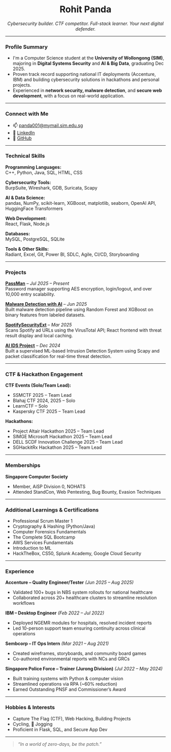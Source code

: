 <h1 align="center">Rohit Panda</h1>

<p align="center">
  <em>Cybersecurity builder. CTF competitor. Full-stack learner. Your next digital defender.</em>
</p>

---

### Profile Summary

- I'm a Computer Science student at the **University of Wollongong (SIM)**, majoring in **Digital Systems Security** and **AI & Big Data**, graduating Dec 2025.
- Proven track record supporting national IT deployments (Accenture, IBM) and building cybersecurity solutions in hackathons and personal projects.
- Experienced in **network security, malware detection**, and **secure web development**, with a focus on real-world application.

---

### Connect with Me

- 📫 [panda001@mymail.sim.edu.sg](mailto:panda001@mymail.sim.edu.sg)
- 💼 [LinkedIn](https://www.linkedin.com/in/rohit-panda/)
- 🧠 [GitHub](https://github.com/Roh00t)

---

### Technical Skills

**Programming Languages:**  
C++, Python, Java, SQL, HTML, CSS

**Cybersecurity Tools:**  
BurpSuite, Wireshark, GDB, Suricata, Scapy

**AI & Data Science:**  
pandas, NumPy, scikit-learn, XGBoost, matplotlib, seaborn, OpenAI API, HuggingFace Transformers

**Web Development:**  
React, Flask, Node.js

**Databases:**  
MySQL, PostgreSQL, SQLite

**Tools & Other Skills:**  
Radiant, Excel, Git, Power BI, SDLC, Agile, CI/CD, Storyboarding

---

### Projects

**[PassMan](https://github.com/Roh00t/PersonalProjects/tree/main/PassMan)** – *Jul 2025 – Present*  
Password manager supporting AES encryption, login/logout, and over 10,000 entry scalability.

**[Malware Detection with AI](https://github.com/Roh00t/PersonalProjects/tree/main/Malware_Detection_With_AI)** – *Jun 2025*  
Built malware detection pipeline using Random Forest and XGBoost on binary features from labeled datasets.

**[SpotifySecurityExt](https://github.com/Roh00t/PersonalProjects/tree/main/SpotifySecurityExt)** – *Mar 2025*  
Scans Spotify ad URLs using the VirusTotal API; React frontend with threat result display and local caching.

**[AI IDS Project](https://github.com/Roh00t/PersonalProjects/tree/main/AI_IDS_Project)** – *Dec 2024*  
Built a supervised ML-based Intrusion Detection System using Scapy and packet classification for real-time threat detection.

---

### CTF & Hackathon Engagement

**CTF Events (Solo/Team Lead):**
- SSMCTF 2025 – Team Lead  
- Blahaj CTF 2024, 2025 – Solo  
- LearnCTF – Solo  
- Kaspersky CTF 2025 – Team Lead

**Hackathons:**
- Project Altair Hackathon 2025 – Team Lead  
- SIMGE Microsoft Hackathon 2025 – Team Lead  
- DELL SCDF Innovation Challenge 2025 – Team Lead  
- SGHackitRx Hackathon 2025 – Team Lead

---

### Memberships

**Singapore Computer Society**  
- Member, AiSP Division 0, NOHATS  
- Attended StandCon, Web Pentesting, Bug Bounty, Evasion Techniques

---

### Additional Learnings & Certifications
- Professional Scrum Master 1
- Cryptography & Hashing (Python/Java)  
- Computer Forensics Fundamentals  
- The Complete SQL Bootcamp  
- AWS Services Fundamentals  
- Introduction to ML  
- HackTheBox, CS50, Splunk Academy, Google Cloud Security

---

### Experience

**Accenture – Quality Engineer/Tester** *(Jun 2025 – Aug 2025)*  
- Validated 100+ bugs in NBS system rollouts for national healthcare  
- Collaborated across 20+ healthcare clusters to streamline resolution workflows

**IBM – Desktop Engineer** *(Feb 2022 – Jul 2022)*  
- Deployed NGEMR modules for hospitals, resolved incident reports  
- Led 10-person support team ensuring continuity across clinical operations

**Sembcorp – IT Ops Intern** *(Mar 2021 – Aug 2021)*  
- Created wireframes, storyboards, and community board games  
- Co-authored environmental reports with NCs and GRCs

**Singapore Police Force – Trainer (Jurong Division)** *(Jul 2022 – May 2024)*  
- Built training systems with Python & computer vision  
- Streamlined operations via RPA (~60% reduction)  
- Earned Outstanding PNSF and Commissioner’s Award

---

### Hobbies & Interests

- Capture The Flag (CTF), Web Hacking, Building Projects  
- Cycling, 🏃 Jogging  
- Proficient in Flask, SQL, and Secure App Dev

---

> *“In a world of zero-days, be the patch.”*
